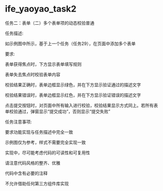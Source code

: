 # ife_yaoyao_task2

任务二：表单（二）多个表单项的动态校验普通

任务描述:

如示例图中所示，基于上一个任务（任务29），在页面中添加多个表单

要求:

表单获得焦点时，下方显示表单填写规则

表单失去焦点时校验表单内容

校验结果正确时，表单边框显示绿色，并在下方显示验证通过的描述文字

校验结果错误时，表单边框显示红色，并在下方显示验证错误的描述文字

点击提交按钮时，对页面中所有输入进行校验，校验结果显示方式同上。若所有表单校验通过，弹窗显示“提交成功”，否则显示“提交失败”

任务注意事项:

要求功能实现与任务描述中完全一致

示例图仅为参考，样式不需要完全实现一致

实现中，尽可能考虑代码的可读性和可复用性

请注意代码风格的整齐、优雅

代码中含有必要的注释

不允许借助任何第三方组件库实现
